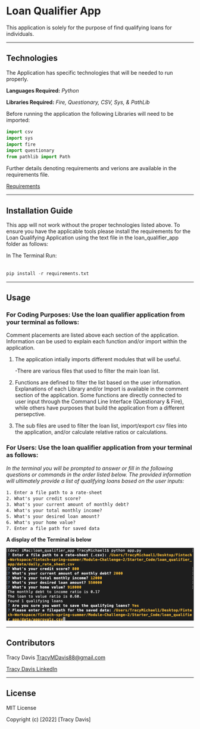 # Loan Qualifier App

This application is solely for the purpose of find qualifying loans for individuals.  

---

## Technologies


The Application has specific technologies that will be needed to run properly.


**Languages Required:** *Python*

**Libraries Required:** *Fire, Questionary, CSV, Sys, & PathLib*

Before running the application the following Libraries will need to be imported:

```python
import csv
import sys
import fire
import questionary
from pathlib import Path
```


Further details denoting requirements and verions are available in the requirements file.

[Requirements](./Starter_Code/loan_qualifier_app/requirements.txt)


---

## Installation Guide

This app will not work without the proper technologies listed above.  To ensure you have the applicable tools please install the requirements for the Loan Qualifying Application using the text file in the loan_qualifier_app folder as follows:

In The Terminal Run:

```python

pip install -r requirements.txt 

```


---

## Usage



### **For Coding Purposes:** Use the loan qualifier application from your terminal as follows:

Comment placements are listed above each section of the application.  Information can be used to explain each function and/or import within the application.

1. The application intially imports different modules that will be useful.

    -There are various files that used to filter the main loan list.

2. Functions are defined to filter the list based on the user information.  Explanations of each Library and/or Import is available in the comment section of the application. Some functions are directly connected to user input through the Command Line Interface (Questionary & Fire), while others have purposes that build the application from a different persepctive.

3. The sub files are used to filter the loan list, import/export csv files into the application, and/or calculate relative ratios or calculations.



### **For Users:** Use the loan qualifier application from your terminal as follows:

*In the terminal you will be prompted to answer or fill in the following questions or commands in the order listed below.  The provided information will ultimately provide a list of qualifying loans based on the user inputs:*

    1. Enter a file path to a rate-sheet
    2. What's your credit score?
    3. What's your current amount of monthly debt?
    4. What's your total monthly income?
    5. What's your desired loan amount?
    6. What's your home value?
    7. Enter a file path for saved data

**A display of the Terminal is below**

![LQA](./Starter_Code/loan_qualifier_app/Images/Loan_Qualifier_App.png)


---

## Contributors

Tracy Davis <TracyMDavis88@gmail.com>

[Tracy Davis LinkedIn](https://www.linkedin.com/in/tracy-davis-mba-ma-2940a232/)

---

## License

MIT License

Copyright (c) [2022] [Tracy Davis]

